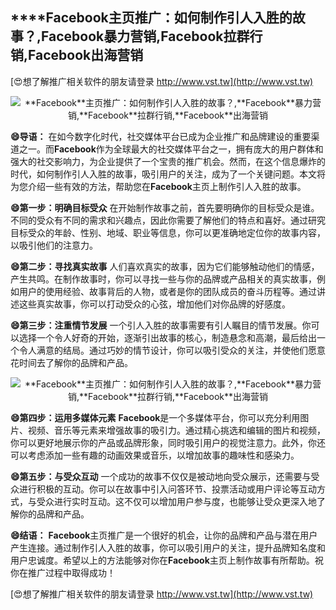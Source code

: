 ## ****Facebook**主页推广：如何制作引人入胜的故事？,**Facebook**暴力营销,**Facebook**拉群行销,**Facebook**出海营销**

[😍想了解推广相关软件的朋友请登录 http://www.vst.tw](http://www.vst.tw)

 <center><img src="https://vst.tw/MP4/tuiguang/png/2.png" alt="**Facebook**主页推广：如何制作引人入胜的故事？,**Facebook**暴力营销,**Facebook**拉群行销,**Facebook**出海营销"></center>

**😄导语：**
在如今数字化时代，社交媒体平台已成为企业推广和品牌建设的重要渠道之一。而**Facebook**作为全球最大的社交媒体平台之一，拥有庞大的用户群体和强大的社交影响力，为企业提供了一个宝贵的推广机会。然而，在这个信息爆炸的时代，如何制作引人入胜的故事，吸引用户的关注，成为了一个关键问题。本文将为您介绍一些有效的方法，帮助您在**Facebook**主页上制作引人入胜的故事。

**😄第一步：明确目标受众**
在开始制作故事之前，首先要明确你的目标受众是谁。不同的受众有不同的需求和兴趣点，因此你需要了解他们的特点和喜好。通过研究目标受众的年龄、性别、地域、职业等信息，你可以更准确地定位你的故事内容，以吸引他们的注意力。

**😄第二步：寻找真实故事**
人们喜欢真实的故事，因为它们能够触动他们的情感，产生共鸣。在制作故事时，你可以寻找一些与你的品牌或产品相关的真实故事，例如用户的使用经验、故事背后的人物，或者是你的团队成员的奋斗历程等。通过讲述这些真实故事，你可以打动受众的心弦，增加他们对你品牌的好感度。

**😄第三步：注重情节发展**
一个引人入胜的故事需要有引人瞩目的情节发展。你可以选择一个令人好奇的开始，逐渐引出故事的核心，制造悬念和高潮，最后给出一个令人满意的结局。通过巧妙的情节设计，你可以吸引受众的关注，并使他们愿意花时间去了解你的品牌和产品。

 <center><img src="https://vst.tw/MP4/tuiguang/png/1.png" alt="**Facebook**主页推广：如何制作引人入胜的故事？,**Facebook**暴力营销,**Facebook**拉群行销,**Facebook**出海营销"></center>

**😄第四步：运用多媒体元素**
**Facebook**是一个多媒体平台，你可以充分利用图片、视频、音乐等元素来增强故事的吸引力。通过精心挑选和编辑的图片和视频，你可以更好地展示你的产品或品牌形象，同时吸引用户的视觉注意力。此外，你还可以考虑添加一些有趣的动画效果或音乐，以增加故事的趣味性和感染力。

**😄第五步：与受众互动**
一个成功的故事不仅仅是被动地向受众展示，还需要与受众进行积极的互动。你可以在故事中引入问答环节、投票活动或用户评论等互动方式，与受众进行实时互动。这不仅可以增加用户参与度，也能够让受众更深入地了解你的品牌和产品。

**😄结语：**
**Facebook**主页推广是一个很好的机会，让你的品牌和产品与潜在用户产生连接。通过制作引人入胜的故事，你可以吸引用户的关注，提升品牌知名度和用户忠诚度。希望以上的方法能够对你在**Facebook**主页上制作故事有所帮助。祝你在推广过程中取得成功！

[😍想了解推广相关软件的朋友请登录 http://www.vst.tw](http://www.vst.tw)



